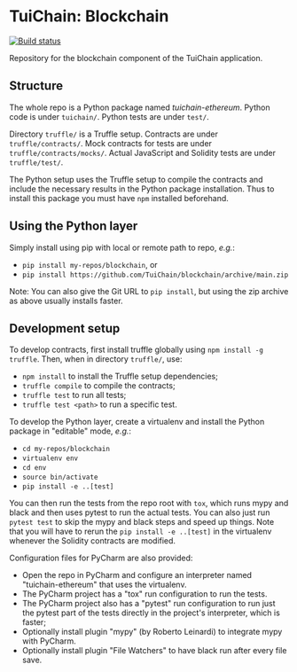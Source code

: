<!-- ----------------------------------------------------------------------- -->

# TuiChain: Blockchain

[![Build status](https://github.com/TuiChain/blockchain/workflows/build/badge.svg?branch=main)](https://github.com/TuiChain/blockchain/actions)

Repository for the blockchain component of the TuiChain application.

## Structure

The whole repo is a Python package named *tuichain-ethereum*.
Python code is under `tuichain/`.
Python tests are under `test/`.

Directory `truffle/` is a Truffle setup.
Contracts are under `truffle/contracts/`.
Mock contracts for tests are under `truffle/contracts/mocks/`.
Actual JavaScript and Solidity tests are under `truffle/test/`.

The Python setup uses the Truffle setup to compile the contracts and include the necessary results in the Python package installation.
Thus to install this package you must have `npm` installed beforehand.

## Using the Python layer

Simply install using pip with local or remote path to repo, *e.g.*:

- `pip install my-repos/blockchain`, or
- `pip install https://github.com/TuiChain/blockchain/archive/main.zip`

Note: You can also give the Git URL to `pip install`, but using the zip archive as above usually installs faster.

## Development setup

To develop contracts, first install truffle globally using `npm install -g truffle`.
Then, when in directory `truffle/`, use:

- `npm install` to install the Truffle setup dependencies;
- `truffle compile` to compile the contracts;
- `truffle test` to run all tests;
- `truffle test <path>` to run a specific test.

To develop the Python layer, create a virtualenv and install the Python package in "editable" mode, *e.g.*:

- `cd my-repos/blockchain`
- `virtualenv env`
- `cd env`
- `source bin/activate`
- `pip install -e ..[test]`

You can then run the tests from the repo root with `tox`, which runs mypy and black and then uses pytest to run the actual tests. You can also just run `pytest test` to skip the mypy and black steps and speed up things. Note that you will have to rerun the `pip install -e ..[test]` in the virtualenv whenever the Solidity contracts are modified.

Configuration files for PyCharm are also provided:

- Open the repo in PyCharm and configure an interpreter named "tuichain-ethereum" that uses the virtualenv.
- The PyCharm project has a "tox" run configuration to run the tests.
- The PyCharm project also has a "pytest" run configuration to run just the pytest part of the tests directly in the project's interpreter, which is faster;
- Optionally install plugin "mypy" (by Roberto Leinardi) to integrate mypy with PyCharm.
- Optionally install plugin "File Watchers" to have black run after every file save.

<!-- ----------------------------------------------------------------------- -->
